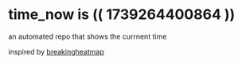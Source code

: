 # time_now is (( 1739264400864 ))

an automated repo that shows the currnent time

inspired by [breakingheatmap](https://github.com/breakingheatmap/breakingheatmap)
